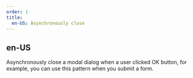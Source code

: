 ```yaml
---
order: 1
title:
  en-US: Asynchronously close
---
```


## en-US

Asynchronously close a modal dialog when a user clicked OK button, for example,
you can use this pattern when you submit a form.
